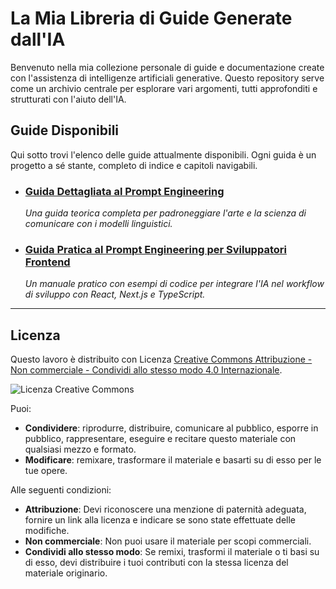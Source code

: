 # La Mia Libreria di Guide Generate dall'IA

Benvenuto nella mia collezione personale di guide e documentazione create con l'assistenza di intelligenze artificiali generative. Questo repository serve come un archivio centrale per esplorare vari argomenti, tutti approfonditi e strutturati con l'aiuto dell'IA.

## Guide Disponibili

Qui sotto trovi l'elenco delle guide attualmente disponibili. Ogni guida è un progetto a sé stante, completo di indice e capitoli navigabili.

*   ### [Guida Dettagliata al Prompt Engineering](./guida-dettagliata-al-prompt-engineering/index.md)
    *Una guida teorica completa per padroneggiare l'arte e la scienza di comunicare con i modelli linguistici.*

*   ### [Guida Pratica al Prompt Engineering per Sviluppatori Frontend](./guida-pratica-al-prompt-engineering/index.md)
    *Un manuale pratico con esempi di codice per integrare l'IA nel workflow di sviluppo con React, Next.js e TypeScript.*

---

## Licenza

Questo lavoro è distribuito con Licenza [Creative Commons Attribuzione - Non commerciale - Condividi allo stesso modo 4.0 Internazionale](http://creativecommons.org/licenses/by-nc-sa/4.0/).

![Licenza Creative Commons](https://i.creativecommons.org/l/by-nc-sa/4.0/88x31.png)

Puoi:
*   **Condividere**: riprodurre, distribuire, comunicare al pubblico, esporre in pubblico, rappresentare, eseguire e recitare questo materiale con qualsiasi mezzo e formato.
*   **Modificare**: remixare, trasformare il materiale e basarti su di esso per le tue opere.

Alle seguenti condizioni:
*   **Attribuzione**: Devi riconoscere una menzione di paternità adeguata, fornire un link alla licenza e indicare se sono state effettuate delle modifiche.
*   **Non commerciale**: Non puoi usare il materiale per scopi commerciali.
*   **Condividi allo stesso modo**: Se remixi, trasformi il materiale o ti basi su di esso, devi distribuire i tuoi contributi con la stessa licenza del materiale originario.

